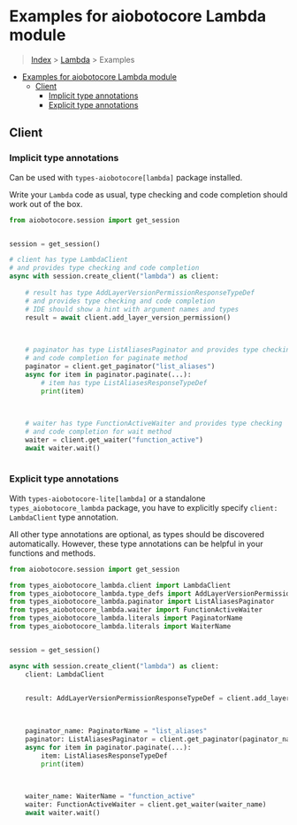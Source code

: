 <a id="examples-for-aiobotocore-lambda-module"></a>

# Examples for aiobotocore Lambda module

> [Index](../README.md) > [Lambda](./README.md) > Examples

- [Examples for aiobotocore Lambda module](#examples-for-aiobotocore-lambda-module)
  - [Client](#client)
    - [Implicit type annotations](#implicit-type-annotations)
    - [Explicit type annotations](#explicit-type-annotations)

<a id="client"></a>

## Client

<a id="implicit-type-annotations"></a>

### Implicit type annotations

Can be used with `types-aiobotocore[lambda]` package installed.

Write your `Lambda` code as usual, type checking and code completion should
work out of the box.

```python
from aiobotocore.session import get_session


session = get_session()

# client has type LambdaClient
# and provides type checking and code completion
async with session.create_client("lambda") as client:
    
    # result has type AddLayerVersionPermissionResponseTypeDef
    # and provides type checking and code completion
    # IDE should show a hint with argument names and types
    result = await client.add_layer_version_permission()
    

    
    # paginator has type ListAliasesPaginator and provides type checking
    # and code completion for paginate method
    paginator = client.get_paginator("list_aliases")
    async for item in paginator.paginate(...):
        # item has type ListAliasesResponseTypeDef
        print(item)
    

    
    # waiter has type FunctionActiveWaiter and provides type checking
    # and code completion for wait method
    waiter = client.get_waiter("function_active")
    await waiter.wait()
    
```

<a id="explicit-type-annotations"></a>

### Explicit type annotations

With `types-aiobotocore-lite[lambda]` or a standalone
`types_aiobotocore_lambda` package, you have to explicitly specify
`client: LambdaClient` type annotation.

All other type annotations are optional, as types should be discovered
automatically. However, these type annotations can be helpful in your functions
and methods.

```python
from aiobotocore.session import get_session

from types_aiobotocore_lambda.client import LambdaClient
from types_aiobotocore_lambda.type_defs import AddLayerVersionPermissionResponseTypeDef
from types_aiobotocore_lambda.paginator import ListAliasesPaginator
from types_aiobotocore_lambda.waiter import FunctionActiveWaiter
from types_aiobotocore_lambda.literals import PaginatorName
from types_aiobotocore_lambda.literals import WaiterName


session = get_session()

async with session.create_client("lambda") as client:
    client: LambdaClient

    
    result: AddLayerVersionPermissionResponseTypeDef = client.add_layer_version_permission()
    

    
    paginator_name: PaginatorName = "list_aliases"
    paginator: ListAliasesPaginator = client.get_paginator(paginator_name)
    async for item in paginator.paginate(...):
        item: ListAliasesResponseTypeDef
        print(item)
    

    
    waiter_name: WaiterName = "function_active"
    waiter: FunctionActiveWaiter = client.get_waiter(waiter_name)
    await waiter.wait()
    
```
